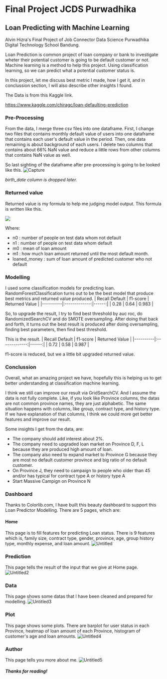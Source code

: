 # Final Project JCDS Purwadhika
## Loan Predicting with Machine Learning
Alvin Hizra's Final Project of Job Connector Data Science Purwadhika Digital Technology School Bandung.

Loan Prediction is common project of loan company or bank to investigate 
wheter their potential customer is going to be default customer or not.
Machine learning is a method to help this project. Using classification learning,
so we can predict what a potential customer status is.

In this project, let me discuss best metric I made, how I get it, and in conclussion
section, I will also describe other insights I found.

The Data is from this Kaggle link.

https://www.kaggle.com/chiragc/loan-defaulting-prediction

### Pre-Processing
From the data, I merge three csv files into one dataframe. First, I change
two files that contains monthly default value of users into one dataframe
that contains each user's default value in the period. Then, one data remaining
is about background of each users. I delete two columns that contains about 66%
NaN value and reduce a little rows from other columns that contains NaN value
as well.

So last sighting of the dataframe after pre-processing is going to be looked
like this.
![Capture](https://user-images.githubusercontent.com/60774740/83596124-0cfbf780-a58e-11ea-8125-04d1e34a0e09.PNG)

*birth_date column is dropped later.*

### Returned value
Returned value is my formula to help me judging model output. This formula is 
written like this.

<img src="https://render.githubusercontent.com/render/math?math=returned = (recall0 * n0 * m0) + ( (1-recall1) * n1 * m1) / loanedmoney">

Where:
- n0 : number of people on test data whom not default
- n1 : number of people on test data whom default
- m0 : mean of loan amount
- m1 : how much loan amount returned until the most default month.
- loaned_money : sum of loan amount of predicted customer who not default

### Modelling
I used some classification models for predicting loan. RandomForestClassification 
turns out to be the best model that produce best metrics and returned value 
produced.
| Recall Default   |      f1-score      |  Returned Value |
|----------|:-------------:|------:|
| 0.28 |  0.64 | 0.983 |

So, to upgrade the result, I try to find best threshold by auc roc, do RandomizedSearchCV
and do SMOTE oversampling. After doing that back and forth, it turns out the best result
is produced after doing oversampling, finding best parameters, then find best threshold.

This is the result.
| Recall Default   |      f1-score      |  Returned Value |
|----------|:-------------:|------:|
| 0.72 |  0.58 | 0.987 |

f1-score is reduced, but we a little bit upgraded returned value.

### Conclussion
Overall, what an amazing project we have, hopefully this is helping us to get
better understanding at classification machine learning.

I think we still can improve our result via GridSearchCV. And I assume the data is
not fully complete. Like, if you look like Province columns, the datas are not
common province names, they are just alphabetic. The same situation happens with 
columns, like group, contract type, and history type. If we have explanation of that
columns, I think we could more get better features and improve our result.

Some insights I get from the data, are:
- The company should add interest about 2%.
- The company need to upgraded loan market on Province D, F, L because they are produced high amount of loan.
- The company also need to expand market to Province G because they are most no default customer province and big ratio of no default customer. 
- On Province J, they need to campaign to people who older than 45 and/or has typical for contract type A or history type A
- Start Massive Campign on Province N


### Dashboard
Thanks to Colorlib.com, I have built this beauty dashboard to support this Loan Predictor Modelling. There are 5 pages, which are:

#### Home
This page is to fill features for predicting Loan status. There is 9 features which is, family size, contract type, gender, 
province, age, group history type, monthly expense, and loan amount.
![Untitled](https://user-images.githubusercontent.com/60774740/81801257-51234b80-953e-11ea-8c00-9d0aedb2032b.png)

### Prediction
This page tells the result of the input that we give at Home page.
![Untitled2](https://user-images.githubusercontent.com/60774740/81801524-c3942b80-953e-11ea-978a-873ab88a2c92.png)

### Data
This page shows some datas that I have been cleaned and prepared for modelling.
![Untitled3](https://user-images.githubusercontent.com/60774740/81801784-24bbff00-953f-11ea-9990-1d34e9006edb.png)

### Plot
This page shows some plots. There are barplot for user status in each Province, heatmap of loan amount of each Province,
histogram of customer's age and loan amounts.
![Untitled4](https://user-images.githubusercontent.com/60774740/81801792-28e81c80-953f-11ea-977b-3563b151b41e.png)

### Author
This page tells you more about me.
![Untitled5](https://user-images.githubusercontent.com/60774740/81801805-2d143a00-953f-11ea-9941-a919c7605071.png)

##### Thanks for reading! 
